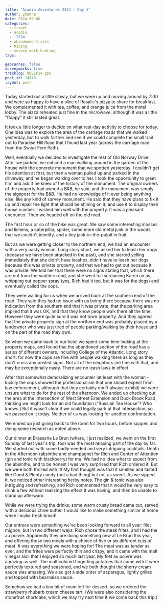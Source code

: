 ```yaml
---
title: "Acadia Adventures 2024 – Day 5"
author: Zhanna
date: 2024-09-08
categories: 
  - travel
  - acadia
  - '2024'
  - abandoned trails
  - hiking
  - survey mark hunting
tags:

geocaches: false
surveymarks: true
tracklog: 08SEP24.gpx
post_id: 14340
layout: post
---
```


Today started out a little slowly, but we were up and moving around by 7:00 and were so happy to have a slice of Rosalie's pizza to share for breakfast. We complemented it with tea, coffee, and orange juice from the motel lobby. The pizza reheated just fine in the microwave; although it was a little "floppy" it still tasted great. 

It took a little longer to decide on what rest-day activity to choose for today. One idea was to explore the area of the carriage roads that we walked yesterday, but to walk farther and see if we could complete the small trail out to Paradise Hill Road that I found last year (across the carriage road from the Sweet Fern Path). 

Well, eventually we decided to investigate the rest of Old Norway Drive. After we parked, we noticed a man walking around in the garden of the house with the concrete monument that we spotted yesterday. I couldn't get his attention at first, but then a woman pulled up and parked in the driveway, and he began walking over to her. I took the opportunity to greet him and ask if he knew of the history of the monument. The original owners of the property had owned a B&B, he said, and the monument was simply the signpost for the B&B. He had no knowledge of it ever being anything else, like any kind of survey monument. He said that they have plans to fix it up and repair the light that should be shining on it, and use it to display their house number. I wished him well with the property. It was a pleasant encounter. Then we headed off on the old road.

The first hour or so of the hike was great. We saw some interesting mosses and lichens, a caterpillar, spider, some more old metal junk in the woods that we couldn't identify, and a tiny jack-in-the-pulpit in fruit. 

But as we were getting closer to the northern end, we had an encounter with a very nasty woman. Long story short, we asked her to leash her dogs (because we have been attacked in the past), and she started yelling immediately that she didn't have leashes, didn't have to leash her dogs because this was private property, and that we had to get out because it was private. We told her that there were no signs stating that, which there are not from the southern end, and she went full screaming Karen on us, whipping out pepper spray (yes, Rich had it too, but it was for the dogs) and eventually called the cops. 

They were waiting for us when we arrived back at the southern end of the road. They said they had no issue with us being there because there was no indication from the southern end that it was private, that the parking area implied that it was OK, and that they know people walk there all the time. However they were quite sure it was not town property. And they agreed that the private property sign at the northern end was probably placed by a landowner who was just tired of people parking/walking by their house and on the part of the road they own. 

So when we came back to our hotel we spent some time looking at the property maps, and found that the abandoned section of the road has a series of different owners, including College of the Atlantic. Long story short: for now the cops are fine with people walking there as long as they don't cross any posted signs. Not all of the neighbors are fine with that, and may be exceptionally nasty. There are no leash laws in effect.

After that somewhat demoralizing encounter (at least with the woman - luckily the cops showed the professionalism that one should expect from law enforcement, although that they certainly don't always exhibit) we were unsure what to do for the rest of the afternoon. We ended up checking out the area at the intersection of West Street Extension and Duck Brook Road, thinking we might look for an old foundation ("Russian Tea House"? Who knows.) But it wasn't clear if we could legally park at that intersection, so we passed on it today. Neither of us was looking for another confrontation.

We ended up just going back to the room for two hours, before supper, and doing some research as noted above.

Our dinner at Brasserie Le Brun (where, I just realized, we went on the first Sunday of last year's trip, too) was the most relaxing part of the day by far. We started out with some badly-needed and very intriguing cocktails: Death in the Afternoon (absinthe and champagne) for Rich and Center of Attention (gin and tonic with blackberry) for me. We had no idea what to expect from the absinthe, and to be honest I was very surprised that Rich ordered it. But we were both thrilled with it! My first thought was that it smelled and tasted like Good & Plenty candy (not a bad thing) but not as sweet. As we sipped it, we noticed other interesting herby notes. The gin & tonic was also intriguing and refreshing, and Rich commented that it would be very easy to drink a few without realizing the effect it was having, and then be unable to stand up afterward. 

While we were trying the drinks, some warm crusty bread came out, served with a delicious chive butter. I would like to make something similar at home when I make fresh bread! 

Our entrees were something we've been looking forward to all year: filet mignon, but in two different ways. Rich chose the steak frites, and I had the au poivre. Apparently they are doing something new at Le Brun this year, and offering those two meals with a choice of five or six different cuts of meat. It was everything we were hoping for! The meat was as tender as ever, and the frites were perfectly thin and crispy, and it came with the malt vinegar aioli that I enjoyed so much last year.  My filet au poivre was amazing as well. The multicolored fingerling potatoes that came with it were perfectly textured and seasoned, and we both thought the sherry cream sauce was amazing. We also got a side order of asparagus, lightly grilled and topped with bearnaise sauce.

Somehow we had a tiny bit of room left for dessert, so we ordered the strawberry rhubarb cream cheese tart. (We were also considering the stonefruit shortcake, which we may try next time if we come back this trip.)